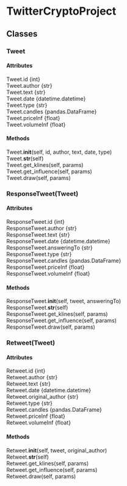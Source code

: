# TwitterCryptoProject

## Classes

### Tweet

#### Attributes

Tweet.id {int} <br>
Tweet.author {str} <br>
Tweet.text {str} <br>
Tweet.date {datetime.datetime} <br>
Tweet.type {str} <br>
Tweet.candles {pandas.DataFrame} <br>
Tweet.priceInf {float} <br>
Tweet.volumeInf {float} <br>

#### Methods

Tweet.__init__(self, id, author, text, date, type) <br>
Tweet.__str__(self) <br>
Tweet.get_klines(self, params) <br>
Tweet.get_influence(self, params) <br>
Tweet.draw(self, params) <br>

### ResponseTweet(Tweet)

#### Attributes

ResponseTweet.id {int} <br>
ResponseTweet.author {str} <br>
ResponseTweet.text {str} <br>
ResponseTweet.date {datetime.datetime} <br>
ResponseTweet.answeringTo {str} <br>
ResponseTweet.type {str} <br>
ResponseTweet.candles {pandas.DataFrame} <br>
ResponseTweet.priceInf {float} <br>
ResponseTweet.volumeInf {float} <br>

#### Methods

ResponseTweet.__init__(self, tweet, answeringTo) <br>
ResponseTweet.__str__(self) <br>
ResponseTweet.get_klines(self, params) <br>
ResponseTweet.get_influence(self, params) <br>
ResponseTweet.draw(self, params) <br>

### Retweet(Tweet)

#### Attributes

Retweet.id {int} <br>
Retweet.author {str} <br>
Retweet.text {str} <br>
Retweet.date {datetime.datetime} <br>
Retweet.original_author {str} <br>
Retweet.type {str} <br>
Retweet.candles {pandas.DataFrame} <br>
Retweet.priceInf {float} <br>
Retweet.volumeInf {float} <br>

#### Methods

Retweet.__init__(self, tweet, original_author) <br>
Retweet.__str__(self) <br>
Retweet.get_klines(self, params) <br>
Retweet.get_influence(self, params) <br>
Retweet.draw(self, params) <br>


